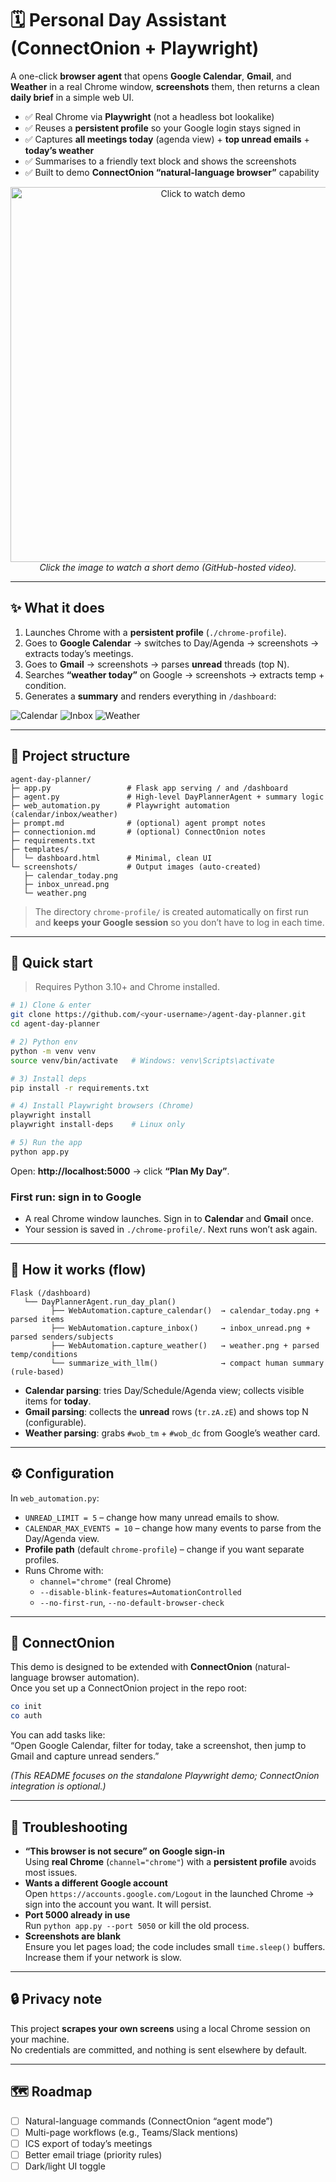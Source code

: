 # 🗓️ Personal Day Assistant (ConnectOnion + Playwright)

A one-click **browser agent** that opens **Google Calendar**, **Gmail**, and **Weather** in a real Chrome window, **screenshots** them, then returns a clean **daily brief** in a simple web UI.

- ✅ Real Chrome via **Playwright** (not a headless bot lookalike)
- ✅ Reuses a **persistent profile** so your Google login stays signed in
- ✅ Captures **all meetings today** (agenda view) + **top unread emails** + **today’s weather**
- ✅ Summarises to a friendly text block and shows the screenshots
- ✅ Built to demo **ConnectOnion “natural-language browser”** capability

<p align="center">
  <!-- Replace with your uploaded demo URL after you add it (Issues → New → attach video OR use repo "New video" flow) -->
  <a href="https://github.com/user-attachments/assets/REPLACE_WITH_YOUR_VIDEO_ID">
    <img src="screenshots/calendar_today.png" width="600" alt="Click to watch demo">
  </a>
  <br/>
  <em>Click the image to watch a short demo (GitHub-hosted video).</em>
</p>

---

## ✨ What it does

1. Launches Chrome with a **persistent profile** (`./chrome-profile`).
2. Goes to **Google Calendar** → switches to Day/Agenda → screenshots → extracts today’s meetings.
3. Goes to **Gmail** → screenshots → parses **unread** threads (top N).
4. Searches **“weather today”** on Google → screenshots → extracts temp + condition.
5. Generates a **summary** and renders everything in `/dashboard`:

![Calendar](screenshots/calendar_today.png)
![Inbox](screenshots/inbox_unread.png)
![Weather](screenshots/weather.png)

---

## 🧱 Project structure

```
agent-day-planner/
├─ app.py                 # Flask app serving / and /dashboard
├─ agent.py               # High-level DayPlannerAgent + summary logic
├─ web_automation.py      # Playwright automation (calendar/inbox/weather)
├─ prompt.md              # (optional) agent prompt notes
├─ connectionion.md       # (optional) ConnectOnion notes
├─ requirements.txt
├─ templates/
│  └─ dashboard.html      # Minimal, clean UI
└─ screenshots/           # Output images (auto-created)
   ├─ calendar_today.png
   ├─ inbox_unread.png
   └─ weather.png
```

> The directory `chrome-profile/` is created automatically on first run and **keeps your Google session** so you don’t have to log in each time.

---

## 🚀 Quick start

> Requires Python 3.10+ and Chrome installed.

```bash
# 1) Clone & enter
git clone https://github.com/<your-username>/agent-day-planner.git
cd agent-day-planner

# 2) Python env
python -m venv venv
source venv/bin/activate   # Windows: venv\Scripts\activate

# 3) Install deps
pip install -r requirements.txt

# 4) Install Playwright browsers (Chrome)
playwright install
playwright install-deps    # Linux only

# 5) Run the app
python app.py
```

Open: **http://localhost:5000** → click **“Plan My Day”**.

### First run: sign in to Google
- A real Chrome window launches. Sign in to **Calendar** and **Gmail** once.
- Your session is saved in `./chrome-profile/`. Next runs won’t ask again.

---

## 🧠 How it works (flow)

```text
Flask (/dashboard)
   └── DayPlannerAgent.run_day_plan()
         ├── WebAutomation.capture_calendar()  → calendar_today.png + parsed items
         ├── WebAutomation.capture_inbox()     → inbox_unread.png + parsed senders/subjects
         ├── WebAutomation.capture_weather()   → weather.png + parsed temp/conditions
         └── summarize_with_llm()              → compact human summary (rule-based)
```

- **Calendar parsing**: tries Day/Schedule/Agenda view; collects visible items for **today**.
- **Gmail parsing**: collects the **unread** rows (`tr.zA.zE`) and shows top N (configurable).
- **Weather parsing**: grabs `#wob_tm` + `#wob_dc` from Google’s weather card.

---

## ⚙️ Configuration

In `web_automation.py`:

- `UNREAD_LIMIT = 5` – change how many unread emails to show.
- `CALENDAR_MAX_EVENTS = 10` – change how many events to parse from the Day/Agenda view.
- **Profile path** (default `chrome-profile`) – change if you want separate profiles.
- Runs Chrome with:
  - `channel="chrome"` (real Chrome)
  - `--disable-blink-features=AutomationControlled`
  - `--no-first-run`, `--no-default-browser-check`

---

## 🧩 ConnectOnion

This demo is designed to be extended with **ConnectOnion** (natural-language browser automation).  
Once you set up a ConnectOnion project in the repo root:

```bash
co init
co auth
```

You can add tasks like:  
“Open Google Calendar, filter for today, take a screenshot, then jump to Gmail and capture unread senders.”

*(This README focuses on the standalone Playwright demo; ConnectOnion integration is optional.)*

---

## 🧪 Troubleshooting

- **“This browser is not secure” on Google sign-in**  
  Using **real Chrome** (`channel="chrome"`) with a **persistent profile** avoids most issues.
- **Wants a different Google account**  
  Open `https://accounts.google.com/Logout` in the launched Chrome → sign into the account you want. It will persist.
- **Port 5000 already in use**  
  Run `python app.py --port 5050` or kill the old process.
- **Screenshots are blank**  
  Ensure you let pages load; the code includes small `time.sleep()` buffers. Increase them if your network is slow.

---

## 🔒 Privacy note

This project **scrapes your own screens** using a local Chrome session on your machine.  
No credentials are committed, and nothing is sent elsewhere by default.

---

## 🗺️ Roadmap

- [ ] Natural-language commands (ConnectOnion “agent mode”)
- [ ] Multi-page workflows (e.g., Teams/Slack mentions)
- [ ] ICS export of today’s meetings
- [ ] Better email triage (priority rules)
- [ ] Dark/light UI toggle
